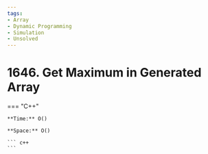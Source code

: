 ```yaml
---
tags:
- Array
- Dynamic Programming
- Simulation
- Unsolved
---
```



# 1646. Get Maximum in Generated Array

=== "C++"

    **Time:** O()

    **Space:** O()

    ``` c++
    ```
